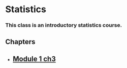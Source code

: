 # Statistics
### This class is an introductory statistics course.
## Chapters
- ## [Module 1 ch3 ](./module1.md)
